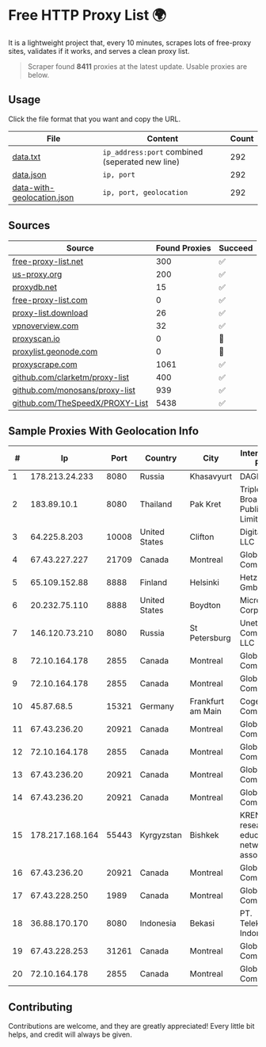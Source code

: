 
# Free HTTP Proxy List 🌍

It is a lightweight project that, every 10 minutes, scrapes lots of free-proxy sites, validates if it works, and serves a clean proxy list.


> Scraper found **8411** proxies at the latest update. Usable proxies are below.

## Usage

Click the file format that you want and copy the URL.


|File|Content|Count|
|----|-------|-----|
|[data.txt](https://raw.githubusercontent.com/themiralay/Proxy-List-World/master/data.txt)|`ip_address:port` combined (seperated new line)|292|
|[data.json](https://raw.githubusercontent.com/themiralay/Proxy-List-World/master/data.json)|`ip, port`|292|
|[data-with-geolocation.json](https://raw.githubusercontent.com/themiralay/Proxy-List-World/master/data-with-geolocation.json)|`ip, port, geolocation`|292|

## Sources

|Source|Found Proxies|Succeed|
|------|-------------|-------|
|[free-proxy-list.net](https://free-proxy-list.net)|300|✅|
|[us-proxy.org](https://www.us-proxy.org)|200|✅|
|[proxydb.net](http://proxydb.net)|15|✅|
|[free-proxy-list.com](https://free-proxy-list.com/?page=&port=&type%5B%5D=http&type%5B%5D=https&up_time=0&search=Search)|0|✅|
|[proxy-list.download](https://www.proxy-list.download/HTTP)|26|✅|
|[vpnoverview.com](https://vpnoverview.com/privacy/anonymous-browsing/free-proxy-servers)|32|✅|
|[proxyscan.io](https://www.proxyscan.io)|0|🚫|
|[proxylist.geonode.com](https://proxylist.geonode.com/api/proxy-list?limit=300&page=1&sort_by=lastChecked&sort_type=desc&protocols=http,https)|0|🚫|
|[proxyscrape.com](https://api.proxyscrape.com/v2/?request=displayproxies&protocol=http&timeout=10000&country=all&ssl=all&anonymity=all)|1061|✅|
|[github.com/clarketm/proxy-list](https://raw.githubusercontent.com/clarketm/proxy-list/master/proxy-list-raw.txt)|400|✅|
|[github.com/monosans/proxy-list](https://raw.githubusercontent.com/monosans/proxy-list/main/proxies/http.txt)|939|✅|
|[github.com/TheSpeedX/PROXY-List](https://raw.githubusercontent.com/TheSpeedX/PROXY-List/master/http.txt)|5438|✅|


## Sample Proxies With Geolocation Info

|#|Ip|Port|Country|City|Internet Service Provider|
|-|--|----|-------|----|-------------------------|
|1|178.213.24.233|8080|Russia|Khasavyurt|DAGNET|
|2|183.89.10.1|8080|Thailand|Pak Kret|Triple T Broadband Public Company Limited|
|3|64.225.8.203|10008|United States|Clifton|DigitalOcean, LLC|
|4|67.43.227.227|21709|Canada|Montreal|GloboTech Communications|
|5|65.109.152.88|8888|Finland|Helsinki|Hetzner Online GmbH|
|6|20.232.75.110|8888|United States|Boydton|Microsoft Corporation|
|7|146.120.73.210|8080|Russia|St Petersburg|Unet Communication LLC|
|8|72.10.164.178|2855|Canada|Montreal|GloboTech Communications|
|9|72.10.164.178|2855|Canada|Montreal|GloboTech Communications|
|10|45.87.68.5|15321|Germany|Frankfurt am Main|Cogent Communications|
|11|67.43.236.20|20921|Canada|Montreal|GloboTech Communications|
|12|72.10.164.178|2855|Canada|Montreal|GloboTech Communications|
|13|67.43.236.20|20921|Canada|Montreal|GloboTech Communications|
|14|67.43.236.20|20921|Canada|Montreal|GloboTech Communications|
|15|178.217.168.164|55443|Kyrgyzstan|Bishkek|KRENA - Kyrgyz research and education network association|
|16|67.43.236.20|20921|Canada|Montreal|GloboTech Communications|
|17|67.43.228.250|1989|Canada|Montreal|GloboTech Communications|
|18|36.88.170.170|8080|Indonesia|Bekasi|PT. Telekomunikasi Indonesia|
|19|67.43.228.253|31261|Canada|Montreal|GloboTech Communications|
|20|72.10.164.178|2855|Canada|Montreal|GloboTech Communications|



## Contributing

Contributions are welcome, and they are greatly appreciated! Every
little bit helps, and credit will always be given.

